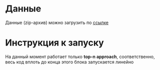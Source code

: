 # Данные
Данные (zip-архив) можно загрузить по [ссылке]((https://drive.google.com/file/d/1E7EKrW2wuCmH3ijw5KjT8loOH1lFvd_0/view?usp=drive_link))

# Инструкция к запуску
На данный момент работает только **top-n approach**, соответственно, весь код вплоть до конца этого блока запускается линейно
